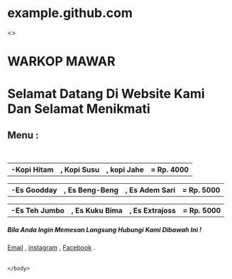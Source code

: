 # example.github.com
<><html>
    <head>
        <meta charset="UTF-8"/>
        <meta name="viewport" content="width=device-width, initial scale=1.0"/>
        <meta http-equiv="X-UA-Compatible" content="ie=edge"/>
        <title>Warkop Mawar</title>
    </head>
        <body>
        <h1>WARKOP MAWAR<h1>
        <p>Selamat Datang Di Website Kami Dan Selamat Menikmati<p>
        <h2>Menu :</h2>
         <tr>&nbsp;</tr>
        <table>
            <tr>
            <th>-Kopi Hitam</th>
            <th>, Kopi Susu</th>
            <th>, kopi Jahe</th>
            <th>    = Rp. 4000 </th>
        <table>
            <tr></tr>
            <th>-Es Goodday</th>
            <th>, Es Beng-Beng</th>
            <th>, Es Adem Sari</th>
            <th>    = Rp. 5000 </th></th>
            </tr></tr>
        </table>
        <table>
            <tr></tr>
            <th>-Es Teh Jumbo</th>
            <th>, Es Kuku Bima</th>
            <th>, Es Extrajoss</th>
            <th>    = Rp. 5000 </th></th>
            </tr>
        </table>
        <table>
            <h5>Bila Anda Ingin Memesan Langsung Hubungi Kami Dibawah Ini !</h5>
            <a href="mailto:suudjuraisy27@gmail.com">Email</a>
            , <a href="https://instagram.com/WarkopMawar">instagram</a>
            , <a href="https://facebook.com/WarkopMawar">Facebook</a>
            .
        </table>

    </body>
</html>
